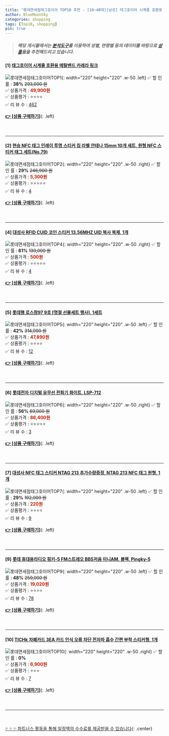 ```yaml
---
title: "롯데면세점태그호이어 TOP10 추천 - [10~40대][남성] 태그호이어 시계줄 호환용 메탈밴드 카레라 링크"
author: BlueMoonSky
categories: shopping
tags: [Top10, shopping]
pin: true
---
```


> ##### 해당 게시물에서는 [**분석도구**](https://itemscout.io/)를 이용하여 **성별**, **연령별** 등의 데이터를 바탕으로 [**상품**](https://link.coupang.com/a/baae76)들을 추천해드리고 있습니다.

#### [1] [태그호이어 시계줄 호환용 메탈밴드 카레라 링크](https://link.coupang.com/re/AFFSDP?lptag=AF5964186&subid=bluemoonsky6999&pageKey=294851156&traceid=V0-153&itemId=930095156&vendorItemId=5307704392)
![롯데면세점태그호이어TOP1](https://thumbnail10.coupangcdn.com/thumbnails/remote/230x230ex/image/vendor_inventory/e29e/0fd4a6a59647b6e3068b5e53e32f74416c2b3af63710067db085b3ec09b8.jpg){: width="220" height="220" .w-50 .left}
✅ 할 인 률 : **38%** ~~<del class="base-price"> 293,000  </del>원~~<br>
✅ 상품가격 : <span style="color:#cb1400"> **49,900원** </span><br>
✅ 상품평가 : ⭐⭐⭐⭐<br>
✅ 리 뷰 수 : [462](https://link.coupang.com/re/AFFSDP?lptag=AF5964186&subid=bluemoonsky6999&pageKey=294851156&traceid=V0-153&itemId=930095156&vendorItemId=5307704392)<br>
<br>
[**👉  [상품 구매하기]**](https://link.coupang.com/re/AFFSDP?lptag=AF5964186&subid=bluemoonsky6999&pageKey=294851156&traceid=V0-153&itemId=930095156&vendorItemId=5307704392){: .left}
<br>
<br>
<br>

***

#### [2] [현승 NFC 태그 인레이 투명 스티커 칩 라벨 안테나 15mm 10개 세트, 원형 NFC 스티커 태그 세트(No.79)](https://link.coupang.com/re/AFFSDP?lptag=AF5964186&subid=bluemoonsky6999&pageKey=1423082164&traceid=V0-153&itemId=2462092687&vendorItemId=70455574932)
![롯데면세점태그호이어TOP2](https://thumbnail10.coupangcdn.com/thumbnails/remote/230x230ex/image/vendor_inventory/67ee/3f295ccfff0ca87670fe422ee8de77ff424c0ca7122b963a043c80bef650.jpg){: width="220" height="220" .w-50 .right}
✅ 할 인 률 : **29%** ~~<del class="base-price"> 246,900  </del>원~~<br>
✅ 상품가격 : <span style="color:#cb1400"> **5,300원** </span><br>
✅ 상품평가 : ⭐⭐⭐⭐⭐<br>
✅ 리 뷰 수 : [4](https://link.coupang.com/re/AFFSDP?lptag=AF5964186&subid=bluemoonsky6999&pageKey=1423082164&traceid=V0-153&itemId=2462092687&vendorItemId=70455574932)<br>
<br>
[**👉  [상품 구매하기]**](https://link.coupang.com/re/AFFSDP?lptag=AF5964186&subid=bluemoonsky6999&pageKey=1423082164&traceid=V0-153&itemId=2462092687&vendorItemId=70455574932){: .left}
<br>
<br>
<br>

***

#### [4] [대성사 RFID CUID 코인 스티커 13.56MHZ UID 복사 복제, 1개](https://link.coupang.com/re/AFFSDP?lptag=AF5964186&subid=bluemoonsky6999&pageKey=6727615493&traceid=V0-153&itemId=15664600717&vendorItemId=82880290547)
![롯데면세점태그호이어TOP4](https://thumbnail7.coupangcdn.com/thumbnails/remote/230x230ex/image/vendor_inventory/19f7/461f729c431e9bf76eaaa4e778ee32c39b89b44f7c9e3c4ddbafffd044e2.jpg){: width="220" height="220" .w-50 .right}
✅ 할 인 률 : **61%** ~~<del class="base-price"> 130,000  </del>원~~<br>
✅ 상품가격 : <span style="color:#cb1400"> **500원** </span><br>
✅ 상품평가 : ⭐⭐⭐⭐⭐<br>
✅ 리 뷰 수 : [4](https://link.coupang.com/re/AFFSDP?lptag=AF5964186&subid=bluemoonsky6999&pageKey=6727615493&traceid=V0-153&itemId=15664600717&vendorItemId=82880290547)<br>
<br>
[**👉  [상품 구매하기]**](https://link.coupang.com/re/AFFSDP?lptag=AF5964186&subid=bluemoonsky6999&pageKey=6727615493&traceid=V0-153&itemId=15664600717&vendorItemId=82880290547){: .left}
<br>
<br>
<br>

***

#### [5] [롯데햄 로스팜97 9호 [명절 선물세트 행사], 1세트](https://link.coupang.com/re/AFFSDP?lptag=AF5964186&subid=bluemoonsky6999&pageKey=7540000756&traceid=V0-153&itemId=19818623476&vendorItemId=86920624265)
![롯데면세점태그호이어TOP5](https://thumbnail6.coupangcdn.com/thumbnails/remote/230x230ex/image/vendor_inventory/871d/201eb580cbcb165a812165c17275a5b194f4d3de1a78783765b8c1c77c48.jpg){: width="220" height="220" .w-50 .left}
✅ 할 인 률 : **42%** ~~<del class="base-price"> 314,000  </del>원~~<br>
✅ 상품가격 : <span style="color:#cb1400"> **47,890원** </span><br>
✅ 상품평가 : ⭐⭐⭐⭐<br>
✅ 리 뷰 수 : [12](https://link.coupang.com/re/AFFSDP?lptag=AF5964186&subid=bluemoonsky6999&pageKey=7540000756&traceid=V0-153&itemId=19818623476&vendorItemId=86920624265)<br>
<br>
[**👉  [상품 구매하기]**](https://link.coupang.com/re/AFFSDP?lptag=AF5964186&subid=bluemoonsky6999&pageKey=7540000756&traceid=V0-153&itemId=19818623476&vendorItemId=86920624265){: .left}
<br>
<br>
<br>

***

#### [6] [롯데전자 디지털 유무선 전화기 화이트, LSP-712](https://link.coupang.com/re/AFFSDP?lptag=AF5964186&subid=bluemoonsky6999&pageKey=13675602&traceid=V0-153&itemId=57040670&vendorItemId=3089401472)
![롯데면세점태그호이어TOP6](https://thumbnail7.coupangcdn.com/thumbnails/remote/230x230ex/image/retail/images/701644588765166-00eabc59-4c8a-477e-af48-43be88f821f8.jpg){: width="220" height="220" .w-50 .right}
✅ 할 인 률 : **56%** ~~<del class="base-price"> 69,000  </del>원~~<br>
✅ 상품가격 : <span style="color:#cb1400"> **86,400원** </span><br>
✅ 상품평가 : ⭐⭐⭐⭐⭐<br>
✅ 리 뷰 수 : [3](https://link.coupang.com/re/AFFSDP?lptag=AF5964186&subid=bluemoonsky6999&pageKey=13675602&traceid=V0-153&itemId=57040670&vendorItemId=3089401472)<br>
<br>
[**👉  [상품 구매하기]**](https://link.coupang.com/re/AFFSDP?lptag=AF5964186&subid=bluemoonsky6999&pageKey=13675602&traceid=V0-153&itemId=57040670&vendorItemId=3089401472){: .left}
<br>
<br>
<br>

***

#### [7] [대성사 NFC 태그 스티커 NTAG 213 추가수량증정, NTAG 213 NFC 태그 원형, 1개](https://link.coupang.com/re/AFFSDP?lptag=AF5964186&subid=bluemoonsky6999&pageKey=6423937319&traceid=V0-153&itemId=13833469937&vendorItemId=72341234714)
![롯데면세점태그호이어TOP7](https://thumbnail10.coupangcdn.com/thumbnails/remote/230x230ex/image/vendor_inventory/72d0/20bed14430952111281758d95adb6dd534c6b8d281533317b78d337cce4c.jpg){: width="220" height="220" .w-50 .left}
✅ 할 인 률 : **29%** ~~<del class="base-price"> 192,000  </del>원~~<br>
✅ 상품가격 : <span style="color:#cb1400"> **220원** </span><br>
✅ 상품평가 : ⭐⭐⭐⭐<br>
✅ 리 뷰 수 : [9](https://link.coupang.com/re/AFFSDP?lptag=AF5964186&subid=bluemoonsky6999&pageKey=6423937319&traceid=V0-153&itemId=13833469937&vendorItemId=72341234714)<br>
<br>
[**👉  [상품 구매하기]**](https://link.coupang.com/re/AFFSDP?lptag=AF5964186&subid=bluemoonsky6999&pageKey=6423937319&traceid=V0-153&itemId=13833469937&vendorItemId=72341234714){: .left}
<br>
<br>
<br>

***

#### [9] [롯데 휴대용라디오 핑키-5 FM스트레오 BBS저음 미니AM, 블랙, Pingky-5](https://link.coupang.com/re/AFFSDP?lptag=AF5964186&subid=bluemoonsky6999&pageKey=207891933&traceid=V0-153&itemId=903708469&vendorItemId=5264397685)
![롯데면세점태그호이어TOP9](https:https://img1a.coupangcdn.com/image/coupang/list/adultProduct_plp.png){: width="220" height="220" .w-50 .left}
✅ 할 인 률 : **48%** ~~<del class="base-price"> 259,000  </del>원~~<br>
✅ 상품가격 : <span style="color:#cb1400"> **19,020원** </span><br>
✅ 상품평가 : ⭐⭐⭐⭐<br>
✅ 리 뷰 수 : [78](https://link.coupang.com/re/AFFSDP?lptag=AF5964186&subid=bluemoonsky6999&pageKey=207891933&traceid=V0-153&itemId=903708469&vendorItemId=5264397685)<br>
<br>
[**👉  [상품 구매하기]**](https://link.coupang.com/re/AFFSDP?lptag=AF5964186&subid=bluemoonsky6999&pageKey=207891933&traceid=V0-153&itemId=903708469&vendorItemId=5264397685){: .left}
<br>
<br>
<br>

***

#### [10] [TICHk 차폐카드 3EA 카드 인식 오류 차단 전자파 흡수 간편 부착 스티커형, 1개](https://link.coupang.com/re/AFFSDP?lptag=AF5964186&subid=bluemoonsky6999&pageKey=6412407121&traceid=V0-153&itemId=13757551459&vendorItemId=81008233218)
![롯데면세점태그호이어TOP10](https://thumbnail10.coupangcdn.com/thumbnails/remote/230x230ex/image/vendor_inventory/0e83/f0e8e9e265d81fa9099a2e94c1cbee82c2308cbca9e06811e838d9c8aff7.jpg){: width="220" height="220" .w-50 .right}
✅ 할 인 률 : **0%** <br>
✅ 상품가격 : <span style="color:#cb1400"> **6,900원** </span><br>
✅ 상품평가 : ⭐⭐⭐<br>
✅ 리 뷰 수 : [7](https://link.coupang.com/re/AFFSDP?lptag=AF5964186&subid=bluemoonsky6999&pageKey=6412407121&traceid=V0-153&itemId=13757551459&vendorItemId=81008233218)<br>
<br>
[**👉  [상품 구매하기]**](https://link.coupang.com/re/AFFSDP?lptag=AF5964186&subid=bluemoonsky6999&pageKey=6412407121&traceid=V0-153&itemId=13757551459&vendorItemId=81008233218){: .left}
<br>
<br>
<br>

***
<br><br>[💦 💦 💦 파트너스 활동을 통해 일정액의 수수료를 제공받을 수 있습니다](https://link.coupang.com/a/baae76){: .center}